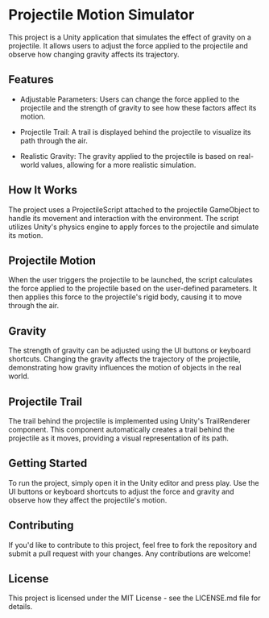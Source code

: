 

# Projectile Motion Simulator
This project is a Unity application that simulates the effect of gravity on a projectile. It allows users to adjust the force applied to the projectile and observe how changing gravity affects its trajectory.

## Features
- Adjustable Parameters: Users can change the force applied to the projectile and the strength of gravity to see how these factors affect its motion.

- Projectile Trail: A trail is displayed behind the projectile to visualize its path through the air.

- Realistic Gravity: The gravity applied to the projectile is based on real-world values, allowing for a more realistic simulation.

## How It Works
The project uses a ProjectileScript attached to the projectile GameObject to handle its movement and interaction with the environment. The script utilizes Unity's physics engine to apply forces to the projectile and simulate its motion.

## Projectile Motion
When the user triggers the projectile to be launched, the script calculates the force applied to the projectile based on the user-defined parameters. It then applies this force to the projectile's rigid body, causing it to move through the air.

## Gravity
The strength of gravity can be adjusted using the UI buttons or keyboard shortcuts. Changing the gravity affects the trajectory of the projectile, demonstrating how gravity influences the motion of objects in the real world.

## Projectile Trail
The trail behind the projectile is implemented using Unity's TrailRenderer component. This component automatically creates a trail behind the projectile as it moves, providing a visual representation of its path.

## Getting Started
To run the project, simply open it in the Unity editor and press play. Use the UI buttons or keyboard shortcuts to adjust the force and gravity and observe how they affect the projectile's motion.

## Contributing
If you'd like to contribute to this project, feel free to fork the repository and submit a pull request with your changes. Any contributions are welcome!

## License
This project is licensed under the MIT License - see the LICENSE.md file for details.